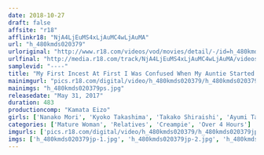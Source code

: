 ```yaml
---
date: 2018-10-27
draft: false
affsite: "r18"
afflinkr18: "NjA4LjEuMS4xLjAuMC4wLjAuMA"
url: "h_480kmds020379"
urloriginal: "http://www.r18.com/videos/vod/movies/detail/-/id=h_480kmds020379"
urlfinal: "http://media.r18.com/track/NjA4LjEuMS4xLjAuMC4wLjAuMA/videos/vod/movies/detail/-/id=h_480kmds020379"
samplevid: "----"
title: "My First Incest At First I Was Confused When My Auntie Started Seducing Me, But I Couldn't Resist Sticking My Dick In And So I Creampied Her 30 Ladies/8 Hours"
mainimgurl: "pics.r18.com/digital/video/h_480kmds020379/h_480kmds020379ps.jpg"
mainimgs: "h_480kmds020379ps.jpg"
releasedate: "May 31, 2017"
duration: 483
productioncomp: "Kamata Eizo"
girls: ['Nanako Mori', 'Kyoko Takashima', 'Takako Shiraishi', 'Ayumi Takanashi', 'Ren Yuuki']
categories: ['Mature Woman', 'Relatives', 'Creampie', 'Over 4 Hours']
imgurls: ['pics.r18.com/digital/video/h_480kmds020379/h_480kmds020379jp-1.jpg', 'pics.r18.com/digital/video/h_480kmds020379/h_480kmds020379jp-2.jpg', 'pics.r18.com/digital/video/h_480kmds020379/h_480kmds020379jp-3.jpg', 'pics.r18.com/digital/video/h_480kmds020379/h_480kmds020379jp-4.jpg', 'pics.r18.com/digital/video/h_480kmds020379/h_480kmds020379jp-5.jpg', 'pics.r18.com/digital/video/h_480kmds020379/h_480kmds020379jp-6.jpg', 'pics.r18.com/digital/video/h_480kmds020379/h_480kmds020379jp-7.jpg', 'pics.r18.com/digital/video/h_480kmds020379/h_480kmds020379jp-8.jpg', 'pics.r18.com/digital/video/h_480kmds020379/h_480kmds020379jp-9.jpg', 'pics.r18.com/digital/video/h_480kmds020379/h_480kmds020379jp-10.jpg', 'pics.r18.com/digital/video/h_480kmds020379/h_480kmds020379jp-11.jpg', 'pics.r18.com/digital/video/h_480kmds020379/h_480kmds020379jp-12.jpg', 'pics.r18.com/digital/video/h_480kmds020379/h_480kmds020379jp-13.jpg', 'pics.r18.com/digital/video/h_480kmds020379/h_480kmds020379jp-14.jpg', 'pics.r18.com/digital/video/h_480kmds020379/h_480kmds020379jp-15.jpg', 'pics.r18.com/digital/video/h_480kmds020379/h_480kmds020379jp-16.jpg', 'pics.r18.com/digital/video/h_480kmds020379/h_480kmds020379jp-17.jpg', 'pics.r18.com/digital/video/h_480kmds020379/h_480kmds020379jp-18.jpg', 'pics.r18.com/digital/video/h_480kmds020379/h_480kmds020379jp-19.jpg', 'pics.r18.com/digital/video/h_480kmds020379/h_480kmds020379jp-20.jpg']
imgs: ['h_480kmds020379jp-1.jpg', 'h_480kmds020379jp-2.jpg', 'h_480kmds020379jp-3.jpg', 'h_480kmds020379jp-4.jpg', 'h_480kmds020379jp-5.jpg', 'h_480kmds020379jp-6.jpg', 'h_480kmds020379jp-7.jpg', 'h_480kmds020379jp-8.jpg', 'h_480kmds020379jp-9.jpg', 'h_480kmds020379jp-10.jpg', 'h_480kmds020379jp-11.jpg', 'h_480kmds020379jp-12.jpg', 'h_480kmds020379jp-13.jpg', 'h_480kmds020379jp-14.jpg', 'h_480kmds020379jp-15.jpg', 'h_480kmds020379jp-16.jpg', 'h_480kmds020379jp-17.jpg', 'h_480kmds020379jp-18.jpg', 'h_480kmds020379jp-19.jpg', 'h_480kmds020379jp-20.jpg']
---
```

